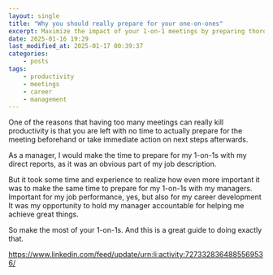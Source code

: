 ```yaml
---
layout: single
title: "Why you should really prepare for your one-on-ones"
excerpt: Maximize the impact of your 1-on-1 meetings by preparing thoroughly, not just with your direct reports but also with your managers, to boost both job performance and career development.
date: 2025-01-16 19:29
last_modified_at: 2025-01-17 00:39:37
categories:
    - posts
tags:
    - productivity
    - meetings
    - career
    - management
---
```


One of the reasons that having too many meetings can really kill productivity is that you are left with no time to actually prepare for the meeting beforehand or take immediate action on next steps afterwards.

As a manager, I would make the time to prepare for my 1-on-1s with my direct reports, as it was an obvious part of my job description.

But it took some time and experience to realize how even more important it was to make the same time to prepare for my 1-on-1s with my managers.
Important for my job performance, yes, but also for my career development
It was my opportunity to hold my manager accountable for helping me achieve great things.

So make the most of your 1-on-1s. And this is a great guide to doing exactly that.

<https://www.linkedin.com/feed/update/urn:li:activity:7273328364885569536/>
